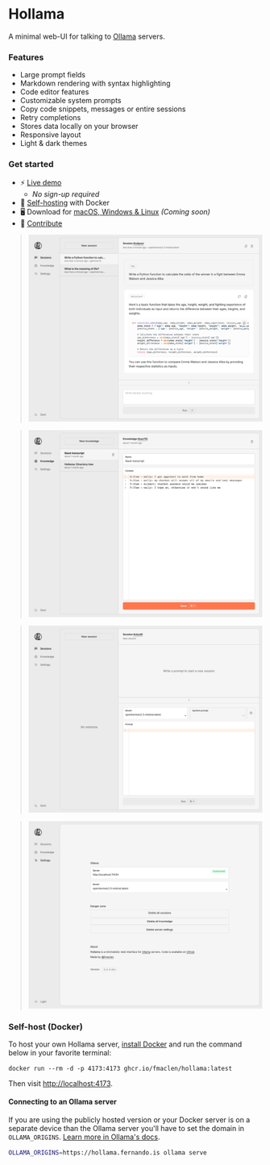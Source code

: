 # Hollama

A minimal web-UI for talking to [Ollama](https://github.com/jmorganca/ollama/) servers.

### Features

- Large prompt fields
- Markdown rendering with syntax highlighting
- Code editor features
- Customizable system prompts
- Copy code snippets, messages or entire sessions
- Retry completions
- Stores data locally on your browser
- Responsive layout
- Light & dark themes

### Get started

- ⚡️ [Live demo](https://hollama.fernando.is)
  - _No sign-up required_
- 🐳 [Self-hosting](#self-host-docker) with Docker
- 🖥️ Download for [macOS, Windows & Linux](https://github.com/fmaclen/hollama/releases) _(Coming soon)_
- 🐞 [Contribute](CONTRIBUTING.md)

> ![session](tests/docs.test.ts-snapshots/session.png)

> ![knowledge](tests/docs.test.ts-snapshots/knowledge.png)

> ![session-new](tests/docs.test.ts-snapshots/session-new.png)

> ![settings](tests/docs.test.ts-snapshots/settings.png)

### Self-host (Docker)

To host your own Hollama server, [install Docker](https://www.docker.com/products/docker-desktop/) and run the command below in your favorite terminal:

```shell
docker run --rm -d -p 4173:4173 ghcr.io/fmaclen/hollama:latest
```

Then visit [http://localhost:4173](http://localhost:4173).

#### Connecting to an Ollama server

If you are using the publicly hosted version or your Docker server is on a separate device than the Ollama server you'll have to set the domain in `OLLAMA_ORIGINS`. [Learn more in Ollama's docs](https://github.com/ollama/ollama/blob/main/docs/faq.md#how-do-i-configure-ollama-server).

```bash
OLLAMA_ORIGINS=https://hollama.fernando.is ollama serve
```
